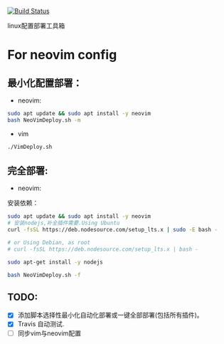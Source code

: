 [![Build Status](https://app.travis-ci.com/Zhang1933/vimrc.svg?branch=main)](https://app.travis-ci.com/Zhang1933/vimrc)

linux配置部署工具箱

# For neovim config

## 最小化配置部署：

* neovim:
```bash
sudo apt update && sudo apt install -y neovim
bash NeoVimDeploy.sh -m
```
* vim
```bash
./VimDeploy.sh
```
## 完全部署:

* neovim:

安装依赖：

```bash
sudo apt update && sudo apt install -y neovim
# 安装nodejs,补全插件需要.Using Ubuntu
curl -fsSL https://deb.nodesource.com/setup_lts.x | sudo -E bash -

# or Using Debian, as root
# curl -fsSL https://deb.nodesource.com/setup_lts.x | bash -

sudo apt-get install -y nodejs

bash NeoVimDeploy.sh -f
```

## TODO:
* [x] 添加脚本选择性最小化自动化部署或一键全部部署(包括所有插件)。
* [x] Travis 自动测试.
* [ ] 同步vim与neovim配置
